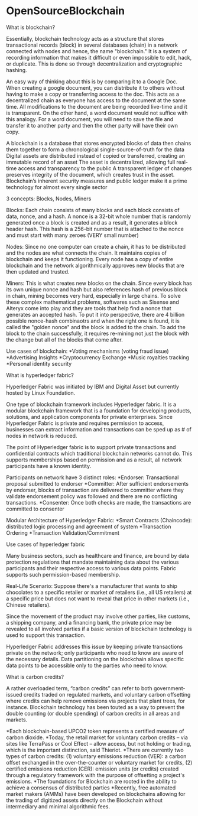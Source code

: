 # OpenSourceBlockchain


What is blockchain?

Essentially, blockchain technology acts as a structure that stores transactional records (block) in several databases (chain) in a network connected with nodes and hence, the name "blockchain." It is a system of recording information that makes it difficult or even impossible to edit, hack, or duplicate. This is done so through decentralization and cryptographic hashing.

An easy way of thinking about this is by comparing it to a Google Doc. When creating a google document, you can distribute it to others without having to make a copy or transferring access to the doc. This acts as a decentralized chain as everyone has access to the document at the same time. All modifications to the document are being recorded live-time and it is transparent. On the other hand, a word document would not suffice with this analogy. For a word document, you will need to save the file and transfer it to another party and then the other party will have their own copy. 

A blockchain is a database that stores encrypted blocks of data then chains them together to form a chronological single-source-of-truth for the data
Digital assets are distributed instead of copied or transferred, creating an immutable record of an asset
The asset is decentralized, allowing full real-time access and transparency to the public
A transparent ledger of changes preserves integrity of the document, which creates trust in the asset.
Blockchain’s inherent security measures and public ledger make it a prime technology for almost every single sector

3 concepts: Blocks, Nodes, Miners

Blocks: Each chain consists of many blocks and each block consists of data, nonce, and a hash. A nonce is a 32-bit whole number that is randomly generated once a block is created and as a result, it generates a block header hash. This hash is a 256-bit number that is attached to the nonce and must start with many zeroes (VERY small number)

Nodes: Since no one computer can create a chain, it has to be distributed and the nodes are what connects the chain. It maintains copies of blockchain and keeps it functioning. Every node has a copy of entire blockchain and the network algorithmically approves new blocks that are then updated and trusted. 

Miners: This is what creates new blocks on the chain. Since every block has its own unique nonce and hash but also references hash of previous block in chain, mining becomes very hard, especially in large chains. To solve these complex mathematical problems, softwares such as Sisense and Alteryx come into play and they are tools that help find a nonce that generates an accepted hash. To put it into perspective, there are 4 billion possible nonce-hash combinaotrs and when the right one is found, it is called the "golden nonce" and the block is added to the chain. To add the block to the chain successfully, it requires re-mining not just the block with the change but all of the blocks that come after. 

Use cases of blockchain:
 *Voting mechanisms (voting fraud issue)
 *Advertising Insights
 *Cryptocurrency Exchange
 *Music royalties tracking
 *Personal identity security


What is hyperledger fabric?

Hyperledger Fabric was initiated by IBM and Digital Asset but currently hosted by Linux Foundation. 

One type of blockchain framework includes Hyperledger fabric. It is a modular blockchain framework that is a foundation for developing products, solutions, and application components for private enterprises. Since Hyperledger Fabric is private and requires permission to access, businesses can extract information and transactions can be sped up as # of nodes in network is reduced. 

The point of Hyperledger fabric is to support private transactions and confidential contracts which traditional blockchain networks cannot do. This supports memberships based on permission and as a result, all network participants have a known identity.

Participants on network have 3 distinct roles:
*Endorser: Transactional proposal submitted to endorser 
*Committer: After sufficient endorsements by endorser, blocks of transaction are delivered to committer where they validate endorsement policy was followed and there are no conflicting transactions.
*Consenter: Once both checks are made, the transactions are committed to consenter
  
Modular Architecture of Hyperledger Fabric:
*Smart Contracts (Chaincode): distributed logic processing and agreement of system
*Transaction Ordering
*Transaction Validation/Commitment

Use cases of hyperledger fabric

Many business sectors, such as healthcare and finance, are bound by data protection regulations that mandate maintaining data about the various participants and their respective access to various data points. Fabric supports such permission-based membership.

Real-Life Scenario: Suppose there's a manufacturer that wants to ship chocolates to a specific retailer or market of retailers (i.e., all US retailers) at a specific price but does not want to reveal that price in other markets (i.e., Chinese retailers).

Since the movement of the product may involve other parties, like customs, a shipping company, and a financing bank, the private price may be revealed to all involved parties if a basic version of blockchain technology is used to support this transaction.

Hyperledger Fabric addresses this issue by keeping private transactions private on the network; only participants who need to know are aware of the necessary details. Data partitioning on the blockchain allows specific data points to be accessible only to the parties who need to know.

What is carbon credits?

A rather overloaded term, “carbon credits” can refer to both government-issued credits traded on regulated markets, and voluntary carbon offsetting where credits can help remove emissions via projects that plant trees, for instance. Blockchain technology has been touted as a way to prevent the double counting (or double spending) of carbon credits in all areas and markets.

*Each blockchain-based UPCO2 token represents a certified measure of carbon dioxide.
*Today, the retail market for voluntary carbon credits – via sites like TerraPass or Cool Effect – allow access, but not holding or trading, which is the important distinction, said Thieriot.
*There are currently two types of carbon credits: (1) voluntary emissions reduction (VER): a carbon offset exchanged in the over-the-counter or voluntary market for credits, (2) certified emissions reduction (CER): emission units (or credits) created through a regulatory framework with the purpose of offsetting a project's emissions.
*The foundations for Blockchain are rooted in the ability to achieve a consensus of distributed parties
*Recently, free automated market makers (AMMs) have been developed on blockchains allowing for the trading of digitized assets directly on the Blockchain without intermediary and minimal algorithmic fees.


